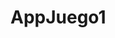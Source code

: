 # AppJuego1

<!DOCTYPE html>
<html>
    <head>
	<meta charset="utf-8">
	<title>Prueba 1 de GitHub</title>
    </head>
</html>